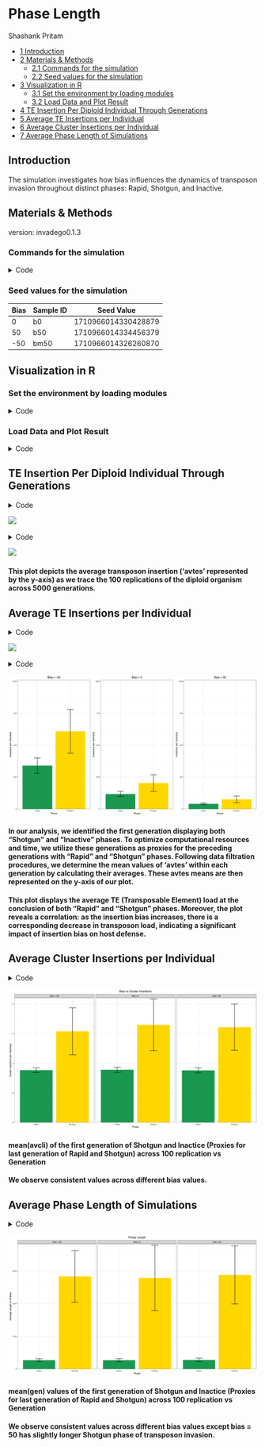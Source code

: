 # Phase Length
Shashank Pritam

- [<span class="toc-section-number">1</span>
  Introduction](#introduction)
- [<span class="toc-section-number">2</span> Materials &
  Methods](#materials--methods)
  - [<span class="toc-section-number">2.1</span> Commands for the
    simulation](#commands-for-the-simulation)
  - [<span class="toc-section-number">2.2</span> Seed values for the
    simulation](#seed-values-for-the-simulation)
- [<span class="toc-section-number">3</span> Visualization in
  R](#visualization-in-r)
  - [<span class="toc-section-number">3.1</span> Set the environment by
    loading modules](#set-the-environment-by-loading-modules)
  - [<span class="toc-section-number">3.2</span> Load Data and Plot
    Result](#load-data-and-plot-result)
- [<span class="toc-section-number">4</span> TE Insertion Per Diploid
  Individual Through
  Generations](#te-insertion-per-diploid-individual-through-generations)
- [<span class="toc-section-number">5</span> Average TE Insertions per
  Individual](#average-te-insertions-per-individual)
- [<span class="toc-section-number">6</span> Average Cluster Insertions
  per Individual](#average-cluster-insertions-per-individual)
- [<span class="toc-section-number">7</span> Average Phase Length of
  Simulations](#average-phase-length-of-simulations)

## Introduction

The simulation investigates how bias influences the dynamics of
transposon invasion throughout distinct phases: Rapid, Shotgun, and
Inactive.

## Materials & Methods

version: invadego0.1.3

### Commands for the simulation

<details class="code-fold">
<summary>Code</summary>

``` bash
#!/bin/bash
tool="./main"
N=1000
gen=5000
genome="mb:10,10,10,10,10"
cluster="kb:300,300,300,300,300"
rr="4,4,4,4,4"
rep=100
u=0.1
steps=10
folder="phase_len"

for i in -5 0 5; do
  multiplier=$(( i * 10 ))

  if [ $i -lt 0 ]; then
    sampleid="bm${multiplier#-}"
  else
    sampleid="b${multiplier}"
  fi

  basepop="10($multiplier)"
  output_file="$folder/$(date +%Y_%m_%d)_simulation_0_${sampleid}"

  command="$tool --N $N --gen $gen --genome $genome --cluster $cluster --rr $rr --rep $rep --u $u --basepop \"$basepop\" --steps $steps --sampleid $sampleid > $output_file"
  echo "Running command: $command"
  eval "$command" &
done
```

</details>

### Seed values for the simulation

| Bias | Sample ID | Seed Value          |
|------|-----------|---------------------|
| 0    | b0        | 1710966014330428879 |
| 50   | b50       | 1710966014334456379 |
| -50  | bm50      | 1710966014326260870 |

## Visualization in R

### Set the environment by loading modules

<details class="code-fold">
<summary>Code</summary>

``` r
library(tidyverse)
library(ggplot2)
library(dplyr)
library(ggpubr)
library(gridExtra) 
theme_set(theme_bw())
```

</details>

### Load Data and Plot Result

<details class="code-fold">
<summary>Code</summary>

``` r
# Load necessary libraries
p <- c("#1a9850", "#ffd700", "#d73027")

# Set the path of the combined file
combined_file_path <- "Simulation-Results_Files/simulation_storm/phase_len_2/Phase_Length_Simulation_0_exploration"

# Read the data
df <- read.table(combined_file_path, fill = TRUE, sep = "\t", header = TRUE)

# Rename columns
names(df) <- c("rep", "gen", "popstat", "spacer_1", "fwte", "avw", "min_w", "avtes",
               "avpopfreq","fixed", "spacer_2", "phase", "fwcli", "avcli", "fixcli", "spacer_3", "avbias", "3tot", "3cluster", "spacer_4", "sampleid")

# Convert 'phase' and 'sampleid' to factors with specified levels
df$phase <- factor(df$phase, levels = c("rapi", "shot", "inac"))
df$sampleid <- factor(df$sampleid, levels = c("b0", "b50", "bm50"))
```

</details>

## TE Insertion Per Diploid Individual Through Generations

<details class="code-fold">
<summary>Code</summary>

``` r
g_min <- min(df$avtes, na.rm = TRUE)
g_max <- 1500

plot_diploid <- function(data, title) {
  ggplot(data, aes(x = gen, y = avtes, group = rep, color = phase)) +
    geom_line(alpha = 1, linewidth = 0.7) +
    xlab("Generation") +
    ylab("TE insertions per diploid individual") +
    ggtitle(title) +
    scale_colour_manual(values = p) +
    ylim(g_min, g_max) +  # Normalize y-axis
    theme(
      legend.position = "bottom",
      plot.title = element_text(hjust = 0.5),
      panel.grid.major = element_line(colour = "gray90"),
      panel.grid.minor = element_line(colour = "gray95"),
      strip.background = element_rect(fill = "lightgrey"),
      strip.text = element_text(face = "bold"),
      axis.text.x = element_text(margin = margin(t = 5))  # Increase x-axis margin
    )
}

g1 <- plot_diploid(subset(df, sampleid == "bm50"), "Bias = -50")
g2 <- plot_diploid(subset(df, sampleid == "b0"), "Bias = 0")
g3 <- plot_diploid(subset(df, sampleid == "b50"), "Bias = 50")

combined_plot <- grid.arrange(g1, g2, g3, nrow = 1, widths = c(1, 1, 1))
```

</details>

![](PhaseLength_files/figure-commonmark/unnamed-chunk-4-1.png)

<details class="code-fold">
<summary>Code</summary>

``` r
ggsave((filename = "images/TE_Insertion_Per_Diploid_Individual_Through_Generations.jpg"), plot = combined_plot, width = 16, height = 9, dpi = 600)
ggsave((filename = "images/TE_Insertion_Per_Diploid_Individual_Through_Generations.pdf"), plot = combined_plot, width = 16, height = 9, dpi = 600, device = "pdf")
```

</details>

![](images/TE_Insertion_Per_Diploid_Individual_Through_Generations.jpg)

#### This plot depicts the average transposon insertion (‘avtes’ represented by the y-axis) as we trace the 100 replications of the diploid organism across 5000 generations.

## Average TE Insertions per Individual

<details class="code-fold">
<summary>Code</summary>

``` r
# Divide in shot and inact phases
df1 <- subset(df, phase %in% c("shot", "inac"))
df2 <- data.frame()

# New dataframe with only the first shotgun & the first inactive phase of each replicate
repcheck <- 1
x <- 1
y <- 1
while (x < nrow(df1)) {
  if (repcheck != df1[x, 1]) {
    y <- 1
  }
  if (y == 1) {
    if (df1[x, 12] == "shot") {
      df2 <- rbind(df2, df1[x,])
      y <- 2
      repcheck <- df1[x, 1]
    }
  }
  if (y == 2) {
    if (df1[x, 12] == "inac") {
      df2 <- rbind(df2, df1[x,])
      y <- 1
    }
  }
  x <- x + 1
}


# Summary statistics
df2 <- select(df2, -c(22))

df_count <- df2 %>%
  dplyr::count(sampleid, phase)
df_summary <- df2 %>%
  dplyr::group_by(sampleid, phase) %>%
  dplyr::summarize(av_fwcli = mean(fwcli), sd_fwcli = sd(fwcli),
                   av_cli = mean(avcli), sd_cli = sd(avcli), cv_cli_percent = sd(avcli) / mean(avcli),
                   av_tes = mean(avtes), sd_tes = sd(avtes), cv_tes_percent = sd(avtes) / mean(avtes),
                   length_previous_phase = mean(gen), sd_length_previous_phase = sd(gen)
                   )


df_summary <- cbind(df_count$n, df_summary)
colnames(df_summary)[1] <- "n"


# CI 95%: z* sd/sqrt(population)
df_summary$ci_fwcli <- qt(0.975, df = df_summary$n - 1) * (df_summary$sd_fwcli / sqrt(df_summary$n))
df_summary$ci_cli <- qt(0.975, df = df_summary$n - 1) * (df_summary$sd_cli / sqrt(df_summary$n))
df_summary$ci_tes <- qt(0.975, df = df_summary$n - 1) * (df_summary$sd_tes / sqrt(df_summary$n))


# Average TE insertions per individual in both phases
plot_diploid <- function(data, title, min_val, max_val) {
  ggplot(data, aes(x = phase, y = av_tes, fill = phase)) +
    geom_bar(stat = "identity") +
    geom_errorbar(aes(x = phase, ymin = av_tes - sd_tes, ymax = av_tes + sd_tes), width = 0.2, colour = "black", alpha = 0.9, size = 0.8) +
    xlab("Phase") +
    ylab("Insertions per individual") +
    scale_x_discrete(labels = c("Rapid", "Shotgun")) +  # Custom x-axis labels
    theme(legend.position = "none",
          plot.title = element_text(hjust = 0.5),
          panel.grid.major = element_line(colour = "gray90"),
          panel.grid.minor = element_line(colour = "gray95"),
          strip.background = element_rect(fill = "lightgrey"),
          strip.text = element_text(face = "bold")) +
    ggtitle(title) +
    scale_y_continuous(limits = c(0, 1000), expand = expansion(mult = c(0, 0.01))) +
    scale_fill_manual(values = c("#1a9850", "#ffd700"))
}


p1 <- plot_diploid(subset(df_summary, sampleid == "bm50"), "Bias = -50")
p2 <- plot_diploid(subset(df_summary, sampleid == "b0"), "Bias = 0")
p3 <- plot_diploid(subset(df_summary, sampleid == "b50"), "Bias = 50")


combined_p_plot <- grid.arrange(p1, p2, p3, nrow = 1, widths = c(1, 1, 1))
```

</details>

![](PhaseLength_files/figure-commonmark/unnamed-chunk-5-1.png)

<details class="code-fold">
<summary>Code</summary>

``` r
ggsave((filename = "images/Average_TE_insertions_per_individual.jpg"), plot = combined_p_plot, width = 16, height = 9, dpi = 600)
ggsave((filename = "images/Average_TE_insertions_per_individual.pdf"), plot = combined_p_plot, width = 16, height = 9, dpi = 600, device = "pdf")
```

</details>

![](images/Average_TE_insertions_per_individual.jpg)

#### In our analysis, we identified the first generation displaying both “Shotgun” and “Inactive” phases. To optimize computational resources and time, we utilize these generations as proxies for the preceding generations with “Rapid” and “Shotgun” phases. Following data filtration procedures, we determine the mean values of ‘avtes’ within each generation by calculating their averages. These avtes means are then represented on the y-axis of our plot.

#### This plot displays the average TE (Transposable Element) load at the conclusion of both “Rapid” and “Shotgun” phases. Moreover, the plot reveals a correlation: as the insertion bias increases, there is a corresponding decrease in transposon load, indicating a significant impact of insertion bias on host defense.

## Average Cluster Insertions per Individual

<details class="code-fold">
<summary>Code</summary>

``` r
g_avcli_min <- 0
g_avcli_max <- 8
df_summary$sampleid <- factor(df_summary$sampleid, levels = c("bm50", "b0", "b50"))

g_avcli <- ggplot(df_summary, aes(x = phase, y = av_cli, fill = phase)) +
  geom_bar(stat = "identity") +
  geom_errorbar(aes(x = phase, ymin = av_cli - sd_cli, ymax = av_cli + sd_cli), width = 0.2, colour = "black", alpha = 0.9, size = 0.8) +
  ylab("Cluster Insertions per Individual") +
  xlab("Phase") +
  scale_x_discrete(labels = c("Rapid", "Shotgun")) +  # Custom x-axis labels
  ylim(g_avcli_min, g_avcli_max) +  # Normalize y-axis
  theme(legend.position = "none",
        plot.title = element_text(hjust = 0.5),
        panel.grid.major = element_line(colour = "gray90"),
        panel.grid.minor = element_line(colour = "gray95"),
        strip.background = element_rect(fill = "lightgrey"),
        strip.text = element_text(face = "bold")) +
  ggtitle("Bias vs Cluster Insertions") +
  scale_y_continuous(expand = expansion(mult = c(0, 0.01))) +
  scale_fill_manual(values = c("#1a9850", "#ffd700")) + 
  facet_wrap(~sampleid, labeller = labeller(sampleid =
                                             c("bm50" = "bias = -50",
                                              "b0" = "bias = 0",
                                               "b50" = "bias = 50"
                                               
)))


ggsave((filename = "images/Average_Cluster_Insertions_per_Individual.jpg"), plot = g_avcli, width = 16, height = 9, dpi = 600)
ggsave((filename = "images/Average_Cluster_Insertions_per_Individual.pdf"), plot = g_avcli, width = 16, height = 9, dpi = 600)
```

</details>

![](images/Average_Cluster_Insertions_per_Individual.jpg)

#### mean(avcli) of the first generation of Shotgun and Inactice (Proxies for last generation of Rapid and Shotgun) across 100 replication vs Generation

#### We observe consistent values across different bias values.

## Average Phase Length of Simulations

<details class="code-fold">
<summary>Code</summary>

``` r
g_len <- ggplot(df_summary, aes(x = phase, y = length_previous_phase, fill = phase)) +
  geom_bar(stat = "identity") +
  ylab("Average Length of Phases") +
  xlab("Phase") +
  scale_x_discrete(labels = c("Rapid", "Shotgun")) +  # Custom x-axis labels
  geom_errorbar(aes(x = phase, ymin = length_previous_phase - sd_length_previous_phase, ymax = length_previous_phase + sd_length_previous_phase), 
                width = 0.2, colour = "black", alpha = 0.9, size = 0.8) +
  theme(legend.position = "none",
        plot.title = element_text(hjust = 0.5),
        panel.grid.major = element_line(colour = "gray90"),
        panel.grid.minor = element_line(colour = "gray95"),
        strip.background = element_rect(fill = "lightgrey"),
        strip.text = element_text(face = "bold")) +
  ggtitle("Phase Length") +
  scale_y_continuous(expand = expansion(mult = c(0, 0.01))) +
  scale_fill_manual(values = c("#1a9850", "#ffd700")) + 
  facet_wrap(~sampleid, labeller = labeller(sampleid =
                                             c("bm50" = "bias = -50",
                                              "b0" = "bias = 0",
                                               "b50" = "bias = 50"
                                               
)))


ggsave((filename = "images/Phase_Length.jpg"), plot = g_len, width = 16, height = 9, dpi = 600)
ggsave((filename = "images/Phase_Length.pdf"), plot = g_len, width = 16, height = 9, dpi = 600, device = "pdf")
```

</details>

![](images/Phase_Length.jpg)

#### mean(gen) values of the first generation of Shotgun and Inactice (Proxies for last generation of Rapid and Shotgun) across 100 replication vs Generation

#### We observe consistent values across different bias values except bias = 50 has slightly longer Shotgun phase of transposon invasion.
